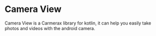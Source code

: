 # Camera View

Camera View is a Carmerax library for kotlin, it can help you easily take photos and videos with the android camera.

